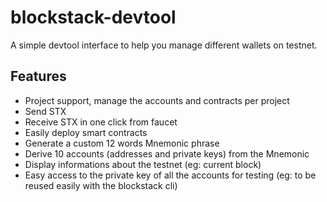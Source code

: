 # blockstack-devtool

A simple devtool interface to help you manage different wallets on testnet.

## Features

- Project support, manage the accounts and contracts per project
- Send STX
- Receive STX in one click from faucet
- Easily deploy smart contracts
- Generate a custom 12 words Mnemonic phrase
- Derive 10 accounts (addresses and private keys) from the Mnemonic
- Display informations about the testnet (eg: current block)
- Easy access to the private key of all the accounts for testing (eg: to be reused easily with the blockstack cli)
